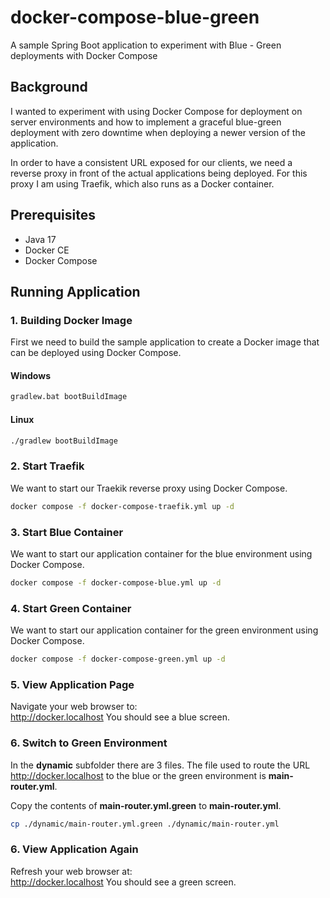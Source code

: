 # docker-compose-blue-green

A sample Spring Boot application to experiment with Blue - Green deployments with Docker Compose

## Background

I wanted to experiment with using Docker Compose for deployment on server environments and how to implement a graceful blue-green deployment with zero downtime when deploying a newer version of the application.

In order to have a consistent URL exposed for our clients, we need a reverse proxy in front of the actual applications being deployed. For this proxy I am using Traefik, which also runs as a Docker container.

## Prerequisites

- Java 17
- Docker CE
- Docker Compose

## Running Application

### 1. Building Docker Image
First we need to build the sample application to create a Docker image that can be deployed using Docker Compose.

#### Windows
```bash
gradlew.bat bootBuildImage
```

#### Linux
```bash
./gradlew bootBuildImage
```

### 2. Start Traefik
We want to start our Traekik reverse proxy using Docker Compose.

```bash
docker compose -f docker-compose-traefik.yml up -d
```

### 3. Start Blue Container
We want to start our application container for the blue environment using Docker Compose.

```bash
docker compose -f docker-compose-blue.yml up -d
```

### 4. Start Green Container
We want to start our application container for the green environment using Docker Compose.

```bash
docker compose -f docker-compose-green.yml up -d
```

### 5. View Application Page
Navigate your web browser to:  
http://docker.localhost
You should see a blue screen.

### 6. Switch to Green Environment
In the __dynamic__ subfolder there are 3 files.
The file used to route the URL http://docker.localhost to the blue or the green environment is __main-router.yml__.

Copy the contents of __main-router.yml.green__ to __main-router.yml__.
```bash
cp ./dynamic/main-router.yml.green ./dynamic/main-router.yml
```

### 6. View Application Again
Refresh your web browser at:  
http://docker.localhost
You should see a green screen.